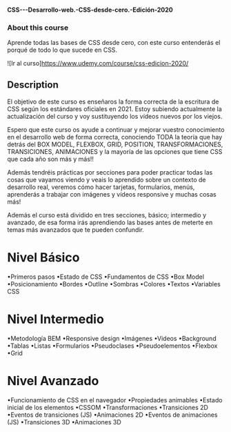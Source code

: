 #### CSS---Desarrollo-web.-CSS-desde-cero.-Edición-2020

### About this course
Aprende todas las bases de CSS desde cero, con este curso entenderás el porqué de todo lo que sucede en CSS.

![Ir al curso]https://www.udemy.com/course/css-edicion-2020/

## Description
El objetivo de este curso es enseñaros la forma correcta de la escritura de CSS según los estándares oficiales en 2021. Estoy subiendo actualmente la actualización del curso y voy sustituyendo los vídeos nuevos por los viejos.

Espero que este curso os ayude a continuar y mejorar vuestro conocimiento en el desarrollo web de forma correcta, conociendo TODA la teoría que hay detrás del BOX MODEL, FLEXBOX, GRID, POSITION, TRANSFORMACIONES, TRANSICIONES, ANIMACIONES y la mayoría de las opciones que tiene CSS que cada año son más y más!!

Además tendréis prácticas por secciones para poder practicar todas las cosas que vayamos viendo y veais lo aprendido sobre un contexto de desarrollo real, veremos cómo hacer tarjetas, formularios, menús, aprenderás a trabajar con imágenes y vídeos responsive y muchas cosas más!

Además el curso está dividido en tres secciones, básico; intermedio y avanzado, de esa forma irás aprendiendo las bases antes de meterte en temas más avanzados que te pueden confundir.

# Nivel Básico
•Primeros pasos
•Estado de CSS
•Fundamentos de CSS
•Box Model
•Posicionamiento
•Bordes
•Outline
•Sombras
•Colores
•Textos
•Variables CSS

# Nivel Intermedio
•Metodología BEM
•Responsive design
•Imágenes
•Videos
•Background
•Tablas
•Listas
•Formularios
•Pseudoclases
•Pseudoelementos
•Flexbox
•Grid

# Nivel Avanzado
•Funcionamiento de CSS en el navegador
•Propiedades animables
•Estado inicial de los elementos
•CSSOM
•Transformaciones
•Transiciones 2D
•Eventos de transiciones (JS)
•Animaciones 2D
•Eventos de animaciones (JS)
•Transiciones 3D
•Animaciones 3D
